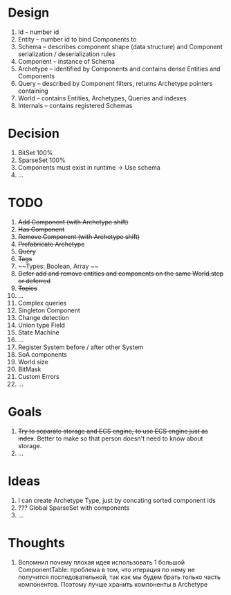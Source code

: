 # Design

1. Id – number id
1. Entity – number id to bind Components to
1. Schema – describes component shape (data structure) and Component serialization / deserialization rules
1. Component – instance of Schema
1. Archetype – identified by Components and contains dense Entities and Components
1. Query – described by Component filters, returns Archetype pointers containing
1. World – contains Entities, Archetypes, Queries and indexes
1. Internals – contains registered Schemas

# Decision

1. BitSet 100%
1. SparseSet 100%
1. Components must exist in runtime -> Use schema
1. ...

# TODO

1. ~~Add Component (with Archetype shift)~~
1. ~~Has Component~~
1. ~~Remove Component (with Archetype shift)~~
1. ~~Prefabricate Archetype~~
1. ~~Query~~
1. ~~Tags~~
1. ~~Types: Boolean, Array ~~
1. ~~Defer add and remove entities and components on the same World.step or deferred~~
1. ~~Topics~~
1. ...
1. Complex queries
1. Singleton Component
1. Change detection
1. Union type Field
1. State Machine
1. ...
1. Register System before / after other System
1. SoA components
1. World size
1. BitMask
1. Custom Errors
1. ...

# Goals

1. ~~Try to separate storage and ECS engine, to use ECS engine just as index~~.
   Better to make so that person doesn't need to know about storage.
1. ...

# Ideas

1. I can create Archetype Type, just by concating sorted component ids
1. ??? Global SparseSet with components
1. ...

# Thoughts

1. Вспомнил почему плохая идея использовать 1 большой ComponentTable:
   проблема в том, что итерация по нему не получится последовательной, так как
   мы будем брать только часть компонентов. Поэтому лучше хранить компоненты в Archetype
